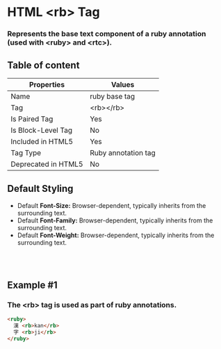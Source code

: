 # HTML &lt;rb&gt; Tag

### Represents the base text component of a ruby annotation (used with &lt;ruby&gt; and &lt;rtc&gt;).



## Table of content


| Properties            | Values                                                               |
|---------------------|----------------------------------------------------------------------|
| Name                | ruby base tag                                                |
| Tag                 | &lt;rb&gt;&lt;/rb&gt;                                            |
| Is Paired Tag       | Yes                                                  |
| Is Block-Level Tag  | No                                |
| Included in HTML5   | Yes     |
| Tag Type            | Ruby annotation tag     |
| Deprecated in HTML5 | No     |


## Default Styling


-	Default **Font-Size:** Browser-dependent, typically inherits from the surrounding text.
-	Default **Font-Family:** Browser-dependent, typically inherits from the surrounding text.
-	Default **Font-Weight:** Browser-dependent, typically inherits from the surrounding text.


<br>
<br>

## Example #1
### The &lt;rb&gt; tag is used as part of ruby annotations.
```html
<ruby>
  漢 <rb>kan</rb>
  字 <rb>ji</rb>
</ruby>
``` 
<br>
<br>

